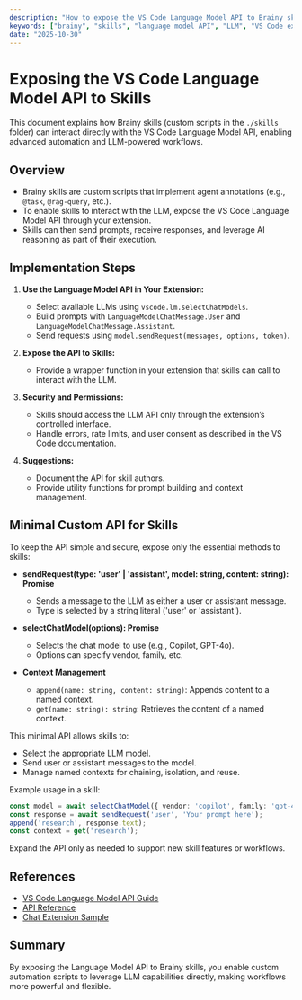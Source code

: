```yaml
---
description: "How to expose the VS Code Language Model API to Brainy skills, enabling direct LLM interaction from custom scripts."
keywords: ["brainy", "skills", "language model API", "LLM", "VS Code extension", "automation", "custom scripts"]
date: "2025-10-30"
---
```


# Exposing the VS Code Language Model API to Skills

This document explains how Brainy skills (custom scripts in the `./skills` folder) can interact directly with the VS Code Language Model API, enabling advanced automation and LLM-powered workflows.

## Overview

- Brainy skills are custom scripts that implement agent annotations (e.g., `@task`, `@rag-query`, etc.).
- To enable skills to interact with the LLM, expose the VS Code Language Model API through your extension.
- Skills can then send prompts, receive responses, and leverage AI reasoning as part of their execution.

## Implementation Steps

1. **Use the Language Model API in Your Extension:**
   - Select available LLMs using `vscode.lm.selectChatModels`.
   - Build prompts with `LanguageModelChatMessage.User` and `LanguageModelChatMessage.Assistant`.
   - Send requests using `model.sendRequest(messages, options, token)`.

2. **Expose the API to Skills:**
   - Provide a wrapper function in your extension that skills can call to interact with the LLM.

3. **Security and Permissions:**
   - Skills should access the LLM API only through the extension’s controlled interface.
   - Handle errors, rate limits, and user consent as described in the VS Code documentation.

4. **Suggestions:**
    - Document the API for skill authors.
    - Provide utility functions for prompt building and context management.

## Minimal Custom API for Skills

To keep the API simple and secure, expose only the essential methods to skills:

- **sendRequest(type: 'user' | 'assistant', model: string, content: string): Promise<Response>**
   - Sends a message to the LLM as either a user or assistant message.
   - Type is selected by a string literal ('user' or 'assistant').

- **selectChatModel(options): Promise<Model>**
   - Selects the chat model to use (e.g., Copilot, GPT-4o).
   - Options can specify vendor, family, etc.

- **Context Management**
   - `append(name: string, content: string)`: Appends content to a named context.
   - `get(name: string): string`: Retrieves the content of a named context.

This minimal API allows skills to:
- Select the appropriate LLM model.
- Send user or assistant messages to the model.
- Manage named contexts for chaining, isolation, and reuse.

Example usage in a skill:
```ts
const model = await selectChatModel({ vendor: 'copilot', family: 'gpt-4o' });
const response = await sendRequest('user', 'Your prompt here');
append('research', response.text);
const context = get('research');
```

Expand the API only as needed to support new skill features or workflows.

## References
- [VS Code Language Model API Guide](https://code.visualstudio.com/api/extension-guides/ai/language-model)
- [API Reference](https://code.visualstudio.com/api/references/vscode-api#lm)
- [Chat Extension Sample](https://github.com/microsoft/vscode-extension-samples/tree/main/chat-sample)

## Summary

By exposing the Language Model API to Brainy skills, you enable custom automation scripts to leverage LLM capabilities directly, making workflows more powerful and flexible.
